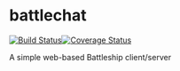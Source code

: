 # battlechat

[![Build Status](https://travis-ci.org/warreq/battlechat.svg?branch=develop)](https://travis-ci.org/warreq/battlechat)[![Coverage Status](https://coveralls.io/repos/warreq/battlechat/badge.svg?branch=develop&service=github)](https://coveralls.io/github/warreq/battlechat?branch=develop)

A simple web-based Battleship client/server

